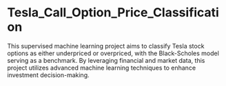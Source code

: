 # Tesla_Call_Option_Price_Classification
This supervised machine learning project aims to classify Tesla stock options as either underpriced or overpriced, with the Black-Scholes model serving as a benchmark. By leveraging financial and market data, this project utilizes advanced machine learning techniques to enhance investment decision-making.
